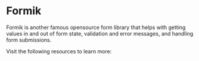 # Formik

Formik is another famous opensource form library that helps with getting values in and out of form state, validation and error messages, and handling form submissions.

Visit the following resources to learn more:
